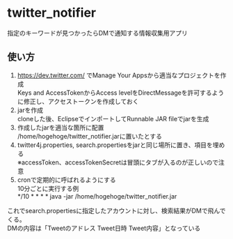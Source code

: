# twitter_notifier
指定のキーワードが見つかったらDMで通知する情報収集用アプリ

使い方
------

1. https://dev.twitter.com/ でManage Your Appsから適当なプロジェクトを作成  
  Keys and AccessTokenからAccess levelをDirectMessageを許可するように修正し、アクセストークンを作成しておく
2. jarを作成  
  cloneした後、EclipseでインポートしてRunnable JAR fileでjarを生成
3. 作成したjarを適当な箇所に配置  
  /home/hogehoge/twitter_notifier.jarに置いたとする
4. twitter4j.properties, search.propertiesをjarと同じ場所に置き、項目を埋める  
  ※accessToken、accessTokenSecretは冒頭にタブが入るのが正しいので注意
5. cronで定期的に呼ばれるようにする  
  10分ごとに実行する例  
    */10 * * * * java -jar /home/hogehoge/twitter_notifier.jar

これでsearch.propertiesに指定したアカウントに対し、検索結果がDMで飛んでくる。  
DMの内容は「Tweetのアドレス Tweet日時 Tweet内容」となっている
